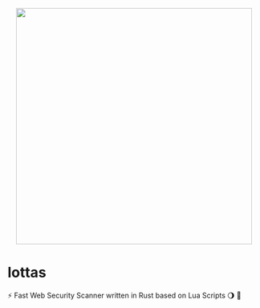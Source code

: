 <p align="center">
<img src="https://user-images.githubusercontent.com/45688522/187603703-5781b86b-9f5a-4658-9370-7083a3b5b6d5.png" width="470px">
</p>


# lottas

:zap: Fast Web Security Scanner written in Rust based on Lua Scripts :waning_gibbous_moon: :crab: 



